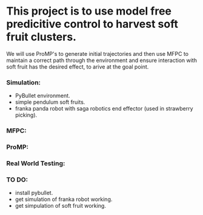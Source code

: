 # This project is to use model free predicitive control to harvest soft fruit clusters.
We will use ProMP's to generate initial trajectories and then use MFPC to maintain a correct path through the environment and ensure interaction with soft fruit has the desired effect, to arive at the goal point.

### Simulation:
- PyBullet environment.
- simple pendulum soft fruits.
- franka panda robot with saga robotics end effector (used in strawberry picking).

### MFPC:

### ProMP:

### Real World Testing:



### TO DO:
- install pybullet.
- get simulation of franka robot working.
- get simpulation of soft fruit working.